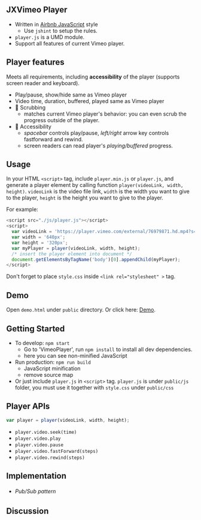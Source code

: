 ## JXVimeo Player
* Written in [Airbnb JavaScript](https://github.com/airbnb/javascript) style
  * Use `jshint` to setup the rules.
* `player.js` is a UMD module.
* Support all features of current Vimeo player.

## Player features
Meets all requirements, including **accessibility** of the player (supports screen reader and keyboard).
* Play/pause, show/hide same as Vimeo player
* Video time, duration, buffered, played same as Vimeo player
* :tada: Scrubbing
  * matches current Vimeo player's behavior: you can even scrub the progress outside of the player.
* :tada: Accessibility
  * _spacebar_ controls play/pause, _left/right_ arrow key controls fastforward and rewind.
  * screen readers can read player's _playing/buffered_ progress.

## Usage
In your HTML `<script>` tag, include `player.min.js` or `player.js`, and generate a player element by calling function `player(videoLink, width, height)`. `videoLink` is the video file link, `width` is the width you want to give to the player, `height` is the height you want to give to the player.

For example:
```javascript
<script src="./js/player.js"></script>
<script>
  var videoLink = 'https://player.vimeo.com/external/76979871.hd.mp4?s=700bf8f30f8f8114cc372e94c4156aaf&profile_id=113';
  var width = '640px';
  var height = '320px';
  var myPlayer = player(videoLink, width, height);
  /* insert the player element into document */
  document.getElementsByTagName('body')[0].appendChild(myPlayer);
</script>
```

Don't forget to place `style.css` inside `<link rel="stylesheet" >` tag.

## Demo
Open `demo.html` under `public` directory. Or click here: [Demo](http://xiajinyue.info/JXVimeo/demo.html).

## Getting Started
* To develop: `npm start`  
  * Go to 'VimeoPlayer', run `npm install` to install all dev dependencies.
  * here you can see non-minified JavaScript
* Run production: `npm run build`
  * JavaScript minification
  * remove source map
* Or just include `player.js` in `<script>` tag. `player.js` is under `public/js` folder, you must use it together with `style.css` under `public/css`

## Player APIs
```javascript
var player = player(videoLink, width, height);
```
* `player.video.seek(time)`
* `player.video.play`
* `player.video.pause`
* `player.video.fastForward(steps)`
* `player.video.rewind(steps)`

## Implementation
* ###### Pub/Sub pattern

## Discussion
